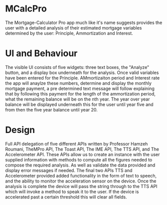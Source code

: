 # MCalcPro
The Mortgage-Calculator Pro app much like it's name suggests provides the user with a detailed analysis of their estimated mortgage variables determined by the user: Principle, Ammortization and Interest.
# UI and Behaviour
The visible UI consists of five widgets: three text boxes, the "Analyze" button, and a display box underneath for the analysis. Once valid variables have been entered for the Principle. AMmortizaiton period and Interest rate the app will anaylze these numbers, determine and display the monthly mortgage payment, a pre determined text message will follow explaining that by following this payment for the length of the ammortization period, what the remaining balance will be on the nth year. The year over year balance will be displayed underneath this for the user until year five and from then the five year balance until year 20.
# Design
Full API delegation of five different APIs written by Professor Hamzeh Roumani, TheMPro API, The Toast API, The IME API, The TTS API, and The Accelerometer API. These APIs allow us to create an instance with the user supplied information with methods to compute all the figures needed to compose the required analysis. As well as validate the data provided and display error messages if needed. The final two APIs TTS and Accelerometer provided added functionality in the form of text to speech, and the ability to monitor the acceleration sensor on the device. Once the analysis is complete the device will pass the string through to the TTS API which will invoke a method to speak it to the user. If the device is accelerated past a certain threshold this will clear all fields.
